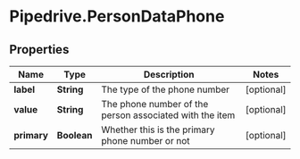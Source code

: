 # Pipedrive.PersonDataPhone

## Properties

Name | Type | Description | Notes
------------ | ------------- | ------------- | -------------
**label** | **String** | The type of the phone number | [optional] 
**value** | **String** | The phone number of the person associated with the item | [optional] 
**primary** | **Boolean** | Whether this is the primary phone number or not | [optional] 


